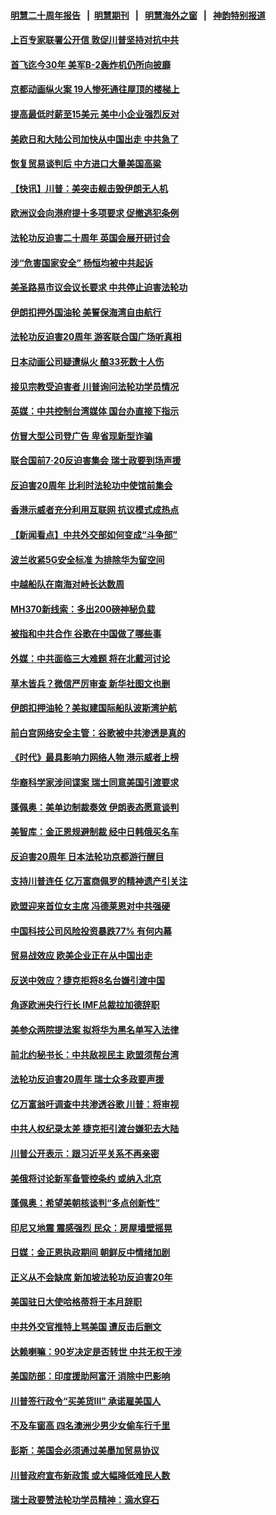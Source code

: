 #### [明慧二十周年报告](https://github.com/gfw-breaker/mh-reports/blob/master/README.md?t=07191201) &nbsp;&nbsp;|&nbsp;&nbsp;[明慧期刊](https://github.com/gfw-breaker/mh-qikan) &nbsp;&nbsp;|&nbsp;&nbsp; [明慧海外之窗](https://github.com/gfw-breaker/mh-news/blob/master/README.md?t=07191201) &nbsp;&nbsp;|&nbsp;&nbsp; [神韵特别报道](https://github.com/gfw-breaker/mh-news/blob/master/shenyun.md?t=07191201) 

#### [上百专家联署公开信 敦促川普坚持对抗中共](../pages/nsc418/n11394859.md?t=07191201) 

#### [首飞迄今30年 美军B-2轰炸机仍所向披靡](../pages/nsc418/n11395211.md?t=07191201) 

#### [京都动画纵火案 19人惨死通往屋顶的楼梯上](../pages/nsc418/n11394870.md?t=07191201) 

#### [提高最低时薪至15美元 美中小企业强烈反对](../pages/nsc418/n11394469.md?t=07191201) 

#### [美欧日和大陆公司加快从中国出走 中共急了](../pages/nsc418/n11393790.md?t=07191201) 

#### [恢复贸易谈判后 中方进口大量美国高粱](../pages/nsc418/n11393905.md?t=07191201) 

#### [【快讯】川普：美突击舰击毁伊朗无人机](../pages/nsc418/n11393964.md?t=07191201) 

#### [欧洲议会向港府提十多项要求 促撤逃犯条例](../pages/nsc418/n11393122.md?t=07191201) 

#### [法轮功反迫害二十周年 英国会展开研讨会](../pages/nsc418/n11393385.md?t=07191201) 

#### [涉“危害国家安全” 杨恒均被中共起诉](../pages/nsc418/n11393094.md?t=07191201) 

#### [美圣路易市议会议长要求 中共停止迫害法轮功](../pages/nsc418/n11393251.md?t=07191201) 

#### [伊朗扣押外国油轮 美誓保海湾自由航行](../pages/nsc418/n11393213.md?t=07191201) 

#### [法轮功反迫害20周年 游客联合国广场听真相](../pages/nsc418/n11392503.md?t=07191201) 

#### [日本动画公司疑遭纵火 酿33死数十人伤](../pages/nsc418/n11392533.md?t=07191201) 

#### [接见宗教受迫害者 川普询问法轮功学员情况](../pages/nsc418/n11391208.md?t=07191201) 

#### [英媒：中共控制台湾媒体 国台办直接下指示](../pages/nsc418/n11392264.md?t=07191201) 

#### [仿冒大型公司登广告 卑省现新型诈骗](../pages/nsc418/n11391687.md?t=07191201) 

#### [联合国前7‧20反迫害集会 瑞士政要到场声援](../pages/nsc418/n11391543.md?t=07191201) 

#### [反迫害20周年 比利时法轮功中使馆前集会](../pages/nsc418/n11390911.md?t=07191201) 

#### [香港示威者充分利用互联网 抗议模式成热点](../pages/nsc418/n11391061.md?t=07191201) 

#### [【新闻看点】中共外交部如何变成“斗争部”](../pages/nsc418/n11390525.md?t=07191201) 

#### [波兰收紧5G安全标准 为排除华为留空间](../pages/nsc418/n11390937.md?t=07191201) 

#### [中越船队在南海对峙长达数周](../pages/nsc418/n11390632.md?t=07191201) 

#### [MH370新线索：多出200磅神秘负载](../pages/nsc418/n11390794.md?t=07191201) 

#### [被指和中共合作 谷歌在中国做了哪些事](../pages/nsc418/n11390549.md?t=07191201) 

#### [外媒：中共面临三大难题 将在北戴河讨论](../pages/nsc418/n11390637.md?t=07191201) 

#### [草木皆兵？微信严厉审查 新华社图文也删](../pages/nsc418/n11390630.md?t=07191201) 

#### [伊朗扣押油轮？美拟建国际船队波斯湾护航](../pages/nsc418/n11390241.md?t=07191201) 

#### [前白宫网络安全主管：谷歌被中共渗透是真的](../pages/nsc418/n11390388.md?t=07191201) 

#### [《时代》最具影响力网络人物 港示威者上榜](../pages/nsc418/n11389998.md?t=07191201) 

#### [华裔科学家涉间谍案 瑞士同意美国引渡要求](../pages/nsc418/n11389956.md?t=07191201) 

#### [蓬佩奥：美单边制裁奏效 伊朗表态愿意谈判](../pages/nsc418/n11389584.md?t=07191201) 

#### [美智库：金正恩规避制裁 经中日韩俄买名车](../pages/nsc418/n11389800.md?t=07191201) 

#### [反迫害20周年 日本法轮功京都游行醒目](../pages/nsc418/n11389747.md?t=07191201) 

#### [支持川普连任 亿万富商佩罗的精神遗产引关注](../pages/nsc418/n11387101.md?t=07191201) 

#### [欧盟迎来首位女主席 冯德莱恩对中共强硬](../pages/nsc418/n11389112.md?t=07191201) 

#### [中国科技公司风险投资暴跌77% 有何内幕](../pages/nsc418/n11387891.md?t=07191201) 

#### [贸易战效应 欧美企业正在从中国出走](../pages/nsc418/n11389015.md?t=07191201) 

#### [反送中效应？捷克拒将8名台嫌引渡中国](../pages/nsc418/n11388909.md?t=07191201) 

#### [角逐欧洲央行行长 IMF总裁拉加德辞职](../pages/nsc418/n11388810.md?t=07191201) 

#### [美参众两院提法案 拟将华为黑名单写入法律](../pages/nsc418/n11388762.md?t=07191201) 

#### [前北约秘书长：中共敌视民主 欧盟须帮台湾](../pages/nsc418/n11388719.md?t=07191201) 

#### [法轮功反迫害20周年 瑞士众多政要声援](../pages/nsc418/n11387961.md?t=07191201) 

#### [亿万富翁吁调查中共渗透谷歌 川普：将审视](../pages/nsc418/n11388500.md?t=07191201) 

#### [中共人权纪录太差 捷克拒引渡台嫌犯去大陆](../pages/nsc418/n11388419.md?t=07191201) 

#### [川普公开表示：跟习近平关系不再亲密](../pages/nsc418/n11388494.md?t=07191201) 

#### [美俄将讨论新军备管控条约 或纳入北京](../pages/nsc418/n11388244.md?t=07191201) 

#### [蓬佩奥：希望美朝核谈判“多点创新性”](../pages/nsc418/n11388277.md?t=07191201) 

#### [印尼又地震 震感强烈 民众：房屋墙壁摇晃](../pages/nsc418/n11387747.md?t=07191201) 

#### [日媒：金正恩执政期间 朝鲜反中情绪加剧](../pages/nsc418/n11387790.md?t=07191201) 

#### [正义从不会缺席 新加坡法轮功反迫害20年](../pages/nsc418/n11387671.md?t=07191201) 

#### [美国驻日大使哈格蒂将于本月辞职](../pages/nsc418/n11387816.md?t=07191201) 

#### [中共外交官推特上骂美国 遭反击后删文](../pages/nsc418/n11387659.md?t=07191201) 

#### [达赖喇嘛：90岁决定是否转世 中共无权干涉](../pages/nsc418/n11387603.md?t=07191201) 

#### [美国防部：印度援助阿富汗 消除中巴影响](../pages/nsc418/n11387373.md?t=07191201) 

#### [川普签行政令“买美货III” 承诺雇美国人](../pages/nsc418/n11386206.md?t=07191201) 

#### [不及车窗高 四名澳洲少男少女偷车行千里](../pages/nsc418/n11386222.md?t=07191201) 

#### [彭斯：美国会必须通过美墨加贸易协议](../pages/nsc418/n11386039.md?t=07191201) 

#### [川普政府宣布新政策 或大幅降低难民人数](../pages/nsc418/n11386177.md?t=07191201) 

#### [瑞士政要赞法轮功学员精神：滴水穿石](../pages/nsc418/n11384807.md?t=07191201) 

